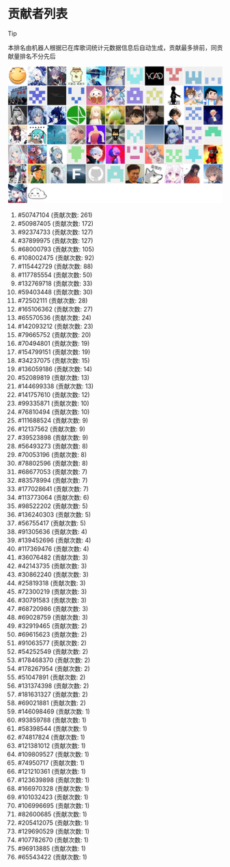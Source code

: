 # 贡献者列表

> [!TIP]
> 本排名由机器人根据已在库歌词统计元数据信息后自动生成，贡献最多排前，同贡献量排名不分先后

![贡献者头像画廊](./CONTRIBUTORS.svg)

1. #50747104 (贡献次数: 261)
2. #50987405 (贡献次数: 172)
3. #92374733 (贡献次数: 127)
4. #37899975 (贡献次数: 127)
5. #68000793 (贡献次数: 105)
6. #108002475 (贡献次数: 92)
7. #115442729 (贡献次数: 88)
8. #117785554 (贡献次数: 50)
9. #132769718 (贡献次数: 33)
10. #59403448 (贡献次数: 30)
11. #72502111 (贡献次数: 28)
12. #165106362 (贡献次数: 27)
13. #65570536 (贡献次数: 24)
14. #142093212 (贡献次数: 23)
15. #79665752 (贡献次数: 20)
16. #70494801 (贡献次数: 19)
17. #154799151 (贡献次数: 19)
18. #34237075 (贡献次数: 15)
19. #136059186 (贡献次数: 14)
20. #52089819 (贡献次数: 13)
21. #144699338 (贡献次数: 13)
22. #141757610 (贡献次数: 12)
23. #99335871 (贡献次数: 10)
24. #76810494 (贡献次数: 10)
25. #111688524 (贡献次数: 9)
26. #12137562 (贡献次数: 9)
27. #39523898 (贡献次数: 9)
28. #56493273 (贡献次数: 8)
29. #70053196 (贡献次数: 8)
30. #78802596 (贡献次数: 8)
31. #68677053 (贡献次数: 7)
32. #83578994 (贡献次数: 7)
33. #177028641 (贡献次数: 7)
34. #113773064 (贡献次数: 6)
35. #98522202 (贡献次数: 5)
36. #136240303 (贡献次数: 5)
37. #56755417 (贡献次数: 5)
38. #91305636 (贡献次数: 4)
39. #139452696 (贡献次数: 4)
40. #117369476 (贡献次数: 4)
41. #36076482 (贡献次数: 3)
42. #42143735 (贡献次数: 3)
43. #30862240 (贡献次数: 3)
44. #25819318 (贡献次数: 3)
45. #72300219 (贡献次数: 3)
46. #30791583 (贡献次数: 3)
47. #68720986 (贡献次数: 3)
48. #69028759 (贡献次数: 3)
49. #32919465 (贡献次数: 2)
50. #69615623 (贡献次数: 2)
51. #91063577 (贡献次数: 2)
52. #54252549 (贡献次数: 2)
53. #178468370 (贡献次数: 2)
54. #178267954 (贡献次数: 2)
55. #51047891 (贡献次数: 2)
56. #131374398 (贡献次数: 2)
57. #181631327 (贡献次数: 2)
58. #69021881 (贡献次数: 2)
59. #146098469 (贡献次数: 1)
60. #93859788 (贡献次数: 1)
61. #58398544 (贡献次数: 1)
62. #74817824 (贡献次数: 1)
63. #121381012 (贡献次数: 1)
64. #109809527 (贡献次数: 1)
65. #74950717 (贡献次数: 1)
66. #121210361 (贡献次数: 1)
67. #123639898 (贡献次数: 1)
68. #166970328 (贡献次数: 1)
69. #101032423 (贡献次数: 1)
70. #106996695 (贡献次数: 1)
71. #82600685 (贡献次数: 1)
72. #205412075 (贡献次数: 1)
73. #129690529 (贡献次数: 1)
74. #107782670 (贡献次数: 1)
75. #96913885 (贡献次数: 1)
76. #65543422 (贡献次数: 1)
